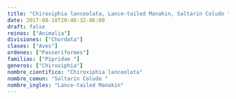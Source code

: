 ```yaml
---
title: "Chiroxiphia lanceolata, Lance-tailed Manakin, Saltarín Coludo "
date: 2017-08-18T20:46:32-06:00
draft: false
reinos: ["Animalia"]
divisiones: ["Chordata"]
clases: ["Aves"]
ordenes: ["Passeriformes"]
familias: ["Pipridae "]
generos: ["Chiroxiphia"]
nombre_cientifico: "Chiroxiphia lanceolata"
nombre_comun: "Saltarín Coludo "
nombre_ingles: "Lance-tailed Manakin"
---
```


